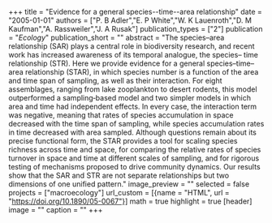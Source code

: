 +++
title = "Evidence for a general species--time--area relationship"
date = "2005-01-01"
authors = ["P. B Adler","E. P White","W. K Lauenroth","D. M Kaufman","A. Rassweiler","J. A Rusak"]
publication_types = ["2"]
publication = "_Ecology_"
publication_short = ""
abstract = "The species–area relationship (SAR) plays a central role in biodiversity research, and recent work has increased awareness of its temporal analogue, the species– time relationship (STR). Here we provide evidence for a general species–time–area relationship (STAR), in which species number is a function of the area and time span of sampling, as well as their interaction. For eight assemblages, ranging from lake zooplankton to desert rodents, this model outperformed a sampling‐based model and two simpler models in which area and time had independent effects. In every case, the interaction term was negative, meaning that rates of species accumulation in space decreased with the time span of sampling, while species accumulation rates in time decreased with area sampled. Although questions remain about its precise functional form, the STAR provides a tool for scaling species richness across time and space, for comparing the relative rates of species turnover in space and time at different scales of sampling, and for rigorous testing of mechanisms proposed to drive community dynamics. Our results show that the SAR and STR are not separate relationships but two dimensions of one unified pattern."
image_preview = ""
selected = false
projects = ["macroecology"]
url_custom = [{name = "HTML", url = "https://doi.org/10.1890/05-0067"}]
math = true
highlight = true
[header]
image = ""
caption = ""
+++

